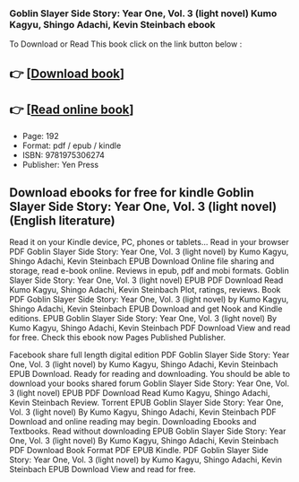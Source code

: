 ### Goblin Slayer Side Story: Year One, Vol. 3 (light novel) Kumo Kagyu, Shingo Adachi, Kevin Steinbach ebook

To Download or Read This book click on the link button below :

## 👉  [**[Download book](http://filesbooks.info/download.php?group=book&from=github.com&id=706748&lnk=1079 "Download book")**]

## 👉  [**[Read online book](http://filesbooks.info/download.php?group=book&from=github.com&id=706748&lnk=1079 "Read online book")**]


* Page: 192
* Format: pdf / epub / kindle
* ISBN: 9781975306274
* Publisher: Yen Press



## Download ebooks for free for kindle Goblin Slayer Side Story: Year One, Vol. 3 (light novel) (English literature)


Read it on your Kindle device, PC, phones or tablets... Read in your browser PDF Goblin Slayer Side Story: Year One, Vol. 3 (light novel) by Kumo Kagyu, Shingo Adachi, Kevin Steinbach EPUB Download Online file sharing and storage, read e-book online. Reviews in epub, pdf and mobi formats. Goblin Slayer Side Story: Year One, Vol. 3 (light novel) EPUB PDF Download Read Kumo Kagyu, Shingo Adachi, Kevin Steinbach Plot, ratings, reviews. Book PDF Goblin Slayer Side Story: Year One, Vol. 3 (light novel) by Kumo Kagyu, Shingo Adachi, Kevin Steinbach EPUB Download and get Nook and Kindle editions. EPUB Goblin Slayer Side Story: Year One, Vol. 3 (light novel) By Kumo Kagyu, Shingo Adachi, Kevin Steinbach PDF Download View and read for free. Check this ebook now Pages Published Publisher.

Facebook share full length digital edition PDF Goblin Slayer Side Story: Year One, Vol. 3 (light novel) by Kumo Kagyu, Shingo Adachi, Kevin Steinbach EPUB Download. Ready for reading and downloading. You should be able to download your books shared forum Goblin Slayer Side Story: Year One, Vol. 3 (light novel) EPUB PDF Download Read Kumo Kagyu, Shingo Adachi, Kevin Steinbach Review. Torrent EPUB Goblin Slayer Side Story: Year One, Vol. 3 (light novel) By Kumo Kagyu, Shingo Adachi, Kevin Steinbach PDF Download and online reading may begin. Downloading Ebooks and Textbooks. Read without downloading EPUB Goblin Slayer Side Story: Year One, Vol. 3 (light novel) By Kumo Kagyu, Shingo Adachi, Kevin Steinbach PDF Download Book Format PDF EPUB Kindle. PDF Goblin Slayer Side Story: Year One, Vol. 3 (light novel) by Kumo Kagyu, Shingo Adachi, Kevin Steinbach EPUB Download View and read for free.





